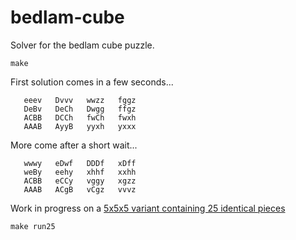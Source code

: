# bedlam-cube

Solver for the bedlam cube puzzle.
```
make
```

First solution comes in a few seconds...
```
   eeev   Dvvv   wwzz   fggz
   DeBv   DeCh   Dwgg   ffgz
   ACBB   DCCh   fwCh   fwxh
   AAAB   AyyB   yyxh   yxxx
```
More come after a short wait...
```
   wwwy   eDwf   DDDf   xDff
   weBy   eehy   xhhf   xxhh
   ACBB   eCCy   vggy   xgzz
   AAAB   ACgB   vCgz   vvvz
```


Work in progress on a [5x5x5 variant containing 25 identical pieces](
https://www.dilemma-games.com/index2.php?id=10&catId=6&productId=898&lang=ENG)
```
make run25
```

